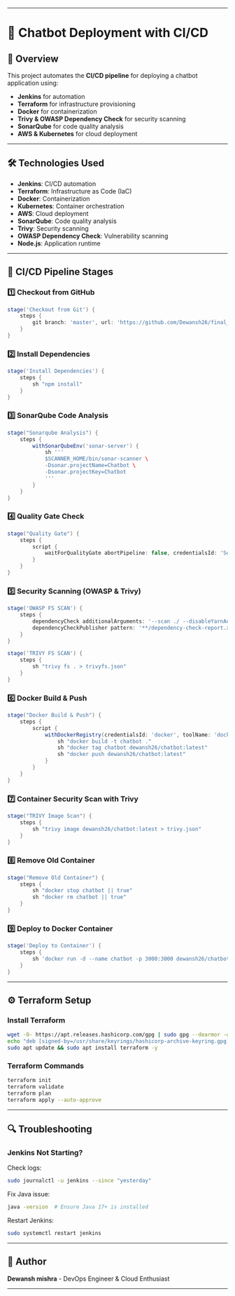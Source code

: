 
---

# 🚀 Chatbot Deployment with CI/CD

## 📖 Overview
This project automates the **CI/CD pipeline** for deploying a chatbot application using:
- **Jenkins** for automation
- **Terraform** for infrastructure provisioning
- **Docker** for containerization
- **Trivy & OWASP Dependency Check** for security scanning
- **SonarQube** for code quality analysis
- **AWS & Kubernetes** for cloud deployment

---

## 🛠️ Technologies Used
- **Jenkins**: CI/CD automation
- **Terraform**: Infrastructure as Code (IaC)
- **Docker**: Containerization
- **Kubernetes**: Container orchestration
- **AWS**: Cloud deployment
- **SonarQube**: Code quality analysis
- **Trivy**: Security scanning
- **OWASP Dependency Check**: Vulnerability scanning
- **Node.js**: Application runtime

---

## 📌 CI/CD Pipeline Stages

### 1️⃣ **Checkout from GitHub**
```groovy
stage('Checkout from Git') {
    steps {
        git branch: 'master', url: 'https://github.com/Dewansh26/final_project.git'
    }
}
```

### 2️⃣ **Install Dependencies**
```groovy
stage('Install Dependencies') {
    steps {
        sh "npm install"
    }
}
```

### 3️⃣ **SonarQube Code Analysis**
```groovy
stage("Sonarqube Analysis") {
    steps {
        withSonarQubeEnv('sonar-server') {
            sh '''
            $SCANNER_HOME/bin/sonar-scanner \
            -Dsonar.projectName=Chatbot \
            -Dsonar.projectKey=Chatbot
            '''
        }
    }
}
```

### 4️⃣ **Quality Gate Check**
```groovy
stage("Quality Gate") {
    steps {
        script {
            waitForQualityGate abortPipeline: false, credentialsId: 'Sonar-token'
        }
    }
}
```

### 5️⃣ **Security Scanning (OWASP & Trivy)**
```groovy
stage('OWASP FS SCAN') {
    steps {
        dependencyCheck additionalArguments: '--scan ./ --disableYarnAudit --disableNodeAudit', odcInstallation: 'DP-Check'
        dependencyCheckPublisher pattern: '**/dependency-check-report.xml'
    }
}

stage('TRIVY FS SCAN') {
    steps {
        sh "trivy fs . > trivyfs.json"
    }
}
```

### 6️⃣ **Docker Build & Push**
```groovy
stage("Docker Build & Push") {
    steps {
        script {
            withDockerRegistry(credentialsId: 'docker', toolName: 'docker') {
                sh "docker build -t chatbot ."
                sh "docker tag chatbot dewansh26/chatbot:latest"
                sh "docker push dewansh26/chatbot:latest"
            }
        }
    }
}
```

### 7️⃣ **Container Security Scan with Trivy**
```groovy
stage("TRIVY Image Scan") {
    steps {
        sh "trivy image dewansh26/chatbot:latest > trivy.json"
    }
}
```

### 8️⃣ **Remove Old Container**
```groovy
stage("Remove Old Container") {
    steps {
        sh "docker stop chatbot || true"
        sh "docker rm chatbot || true"
    }
}
```

### 9️⃣ **Deploy to Docker Container**
```groovy
stage('Deploy to Container') {
    steps {
        sh 'docker run -d --name chatbot -p 3000:3000 dewansh26/chatbot:latest'
    }
}
```

---

## ⚙️ Terraform Setup

### **Install Terraform**
```bash
wget -O- https://apt.releases.hashicorp.com/gpg | sudo gpg --dearmor -o /usr/share/keyrings/hashicorp-archive-keyring.gpg
echo "deb [signed-by=/usr/share/keyrings/hashicorp-archive-keyring.gpg] https://apt.releases.hashicorp.com $(lsb_release -cs) main" | sudo tee /etc/apt/sources.list.d/hashicorp.list
sudo apt update && sudo apt install terraform -y
```

### **Terraform Commands**
```bash
terraform init
terraform validate
terraform plan
terraform apply --auto-approve
```

---

## 🔍 Troubleshooting

### **Jenkins Not Starting?**
Check logs:
```bash
sudo journalctl -u jenkins --since "yesterday"
```
Fix Java issue:
```bash
java -version  # Ensure Java 17+ is installed
```
Restart Jenkins:
```bash
sudo systemctl restart jenkins
```

---

## 📌 Author
**Dewansh mishra** - DevOps Engineer & Cloud Enthusiast

---

